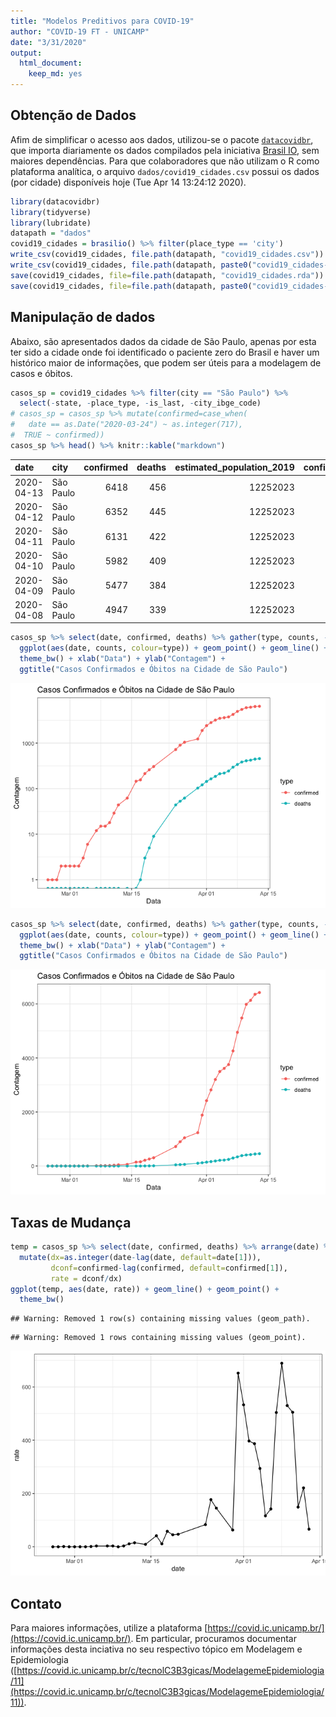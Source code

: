 ```yaml
---
title: "Modelos Preditivos para COVID-19"
author: "COVID-19 FT - UNICAMP"
date: "3/31/2020"
output:
  html_document:
    keep_md: yes
---
```




## Obtenção de Dados

Afim de simplificar o acesso aos dados, utilizou-se o pacote [`datacovidbr`](https://github.com/Freguglia/datacovidbr), que importa diariamente os dados compilados pela iniciativa [Brasil IO](http://www.brasil.io), sem maiores dependências. Para que colaboradores que não utilizam o R como plataforma analítica, o arquivo `dados/covid19_cidades.csv` possui os dados (por cidade) disponíveis hoje (Tue Apr 14 13:24:12 2020).


```r
library(datacovidbr)
library(tidyverse)
library(lubridate)
datapath = "dados"
covid19_cidades = brasilio() %>% filter(place_type == 'city')
write_csv(covid19_cidades, file.path(datapath, "covid19_cidades.csv"))
write_csv(covid19_cidades, file.path(datapath, paste0("covid19_cidades-", today(), ".csv")))
save(covid19_cidades, file=file.path(datapath, "covid19_cidades.rda"))
save(covid19_cidades, file=file.path(datapath, paste0("covid19_cidades-", today(), ".rda")))
```

## Manipulação de dados

Abaixo, são apresentados dados da cidade de São Paulo, apenas por esta ter sido a cidade onde foi identificado o paciente zero do Brasil e haver um histórico maior de informações, que podem ser úteis para a modelagem de casos e óbitos.


```r
casos_sp = covid19_cidades %>% filter(city == "São Paulo") %>% 
  select(-state, -place_type, -is_last, -city_ibge_code)
# casos_sp = casos_sp %>% mutate(confirmed=case_when(
#   date == as.Date("2020-03-24") ~ as.integer(717),
#  TRUE ~ confirmed))
casos_sp %>% head() %>% knitr::kable("markdown")
```



|date       |city      | confirmed| deaths| estimated_population_2019| confirmed_per_100k_inhabitants| death_rate|
|:----------|:---------|---------:|------:|-------------------------:|------------------------------:|----------:|
|2020-04-13 |São Paulo |      6418|    456|                  12252023|                       52.38319|     0.0711|
|2020-04-12 |São Paulo |      6352|    445|                  12252023|                       51.84450|     0.0701|
|2020-04-11 |São Paulo |      6131|    422|                  12252023|                       50.04072|     0.0688|
|2020-04-10 |São Paulo |      5982|    409|                  12252023|                       48.82459|     0.0684|
|2020-04-09 |São Paulo |      5477|    384|                  12252023|                       44.70282|     0.0701|
|2020-04-08 |São Paulo |      4947|    339|                  12252023|                       40.37701|     0.0685|

```r
casos_sp %>% select(date, confirmed, deaths) %>% gather(type, counts, -date) %>% 
  ggplot(aes(date, counts, colour=type)) + geom_point() + geom_line() + scale_y_log10() +
  theme_bw() + xlab("Data") + ylab("Contagem") +
  ggtitle("Casos Confirmados e Óbitos na Cidade de São Paulo")
```

![](README_files/figure-html/unnamed-chunk-2-1.png)<!-- -->

```r
casos_sp %>% select(date, confirmed, deaths) %>% gather(type, counts, -date) %>% 
  ggplot(aes(date, counts, colour=type)) + geom_point() + geom_line() +
  theme_bw() + xlab("Data") + ylab("Contagem") +
  ggtitle("Casos Confirmados e Óbitos na Cidade de São Paulo")
```

![](README_files/figure-html/unnamed-chunk-2-2.png)<!-- -->

## Taxas de Mudança


```r
temp = casos_sp %>% select(date, confirmed, deaths) %>% arrange(date) %>% 
  mutate(dx=as.integer(date-lag(date, default=date[1])),
         dconf=confirmed-lag(confirmed, default=confirmed[1]),
         rate = dconf/dx)
ggplot(temp, aes(date, rate)) + geom_line() + geom_point() +
  theme_bw()
```

```
## Warning: Removed 1 row(s) containing missing values (geom_path).
```

```
## Warning: Removed 1 rows containing missing values (geom_point).
```

![](README_files/figure-html/unnamed-chunk-3-1.png)<!-- -->


## Contato

Para maiores informações, utilize a plataforma [https://covid.ic.unicamp.br/](https://covid.ic.unicamp.br/). Em particular, procuramos documentar informações desta inciativa no seu respectivo tópico em Modelagem e Epidemiologia ([https://covid.ic.unicamp.br/c/tecnolC3B3gicas/ModelagemeEpidemiologia/11](https://covid.ic.unicamp.br/c/tecnolC3B3gicas/ModelagemeEpidemiologia/11)).
